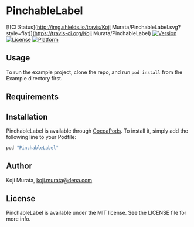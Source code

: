 # PinchableLabel

[![CI Status](http://img.shields.io/travis/Koji Murata/PinchableLabel.svg?style=flat)](https://travis-ci.org/Koji Murata/PinchableLabel)
[![Version](https://img.shields.io/cocoapods/v/PinchableLabel.svg?style=flat)](http://cocoapods.org/pods/PinchableLabel)
[![License](https://img.shields.io/cocoapods/l/PinchableLabel.svg?style=flat)](http://cocoapods.org/pods/PinchableLabel)
[![Platform](https://img.shields.io/cocoapods/p/PinchableLabel.svg?style=flat)](http://cocoapods.org/pods/PinchableLabel)

## Usage

To run the example project, clone the repo, and run `pod install` from the Example directory first.

## Requirements

## Installation

PinchableLabel is available through [CocoaPods](http://cocoapods.org). To install
it, simply add the following line to your Podfile:

```ruby
pod "PinchableLabel"
```

## Author

Koji Murata, koji.murata@dena.com

## License

PinchableLabel is available under the MIT license. See the LICENSE file for more info.

